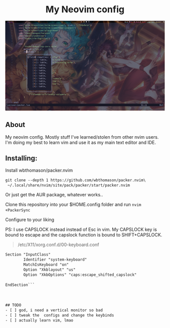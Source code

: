 <h1 align="center">
    <br>
    My Neovim config
    <br>
</h1>

![screenshot](screenshots/1.png)

## About
My neovim config. Mostly stuff I've learned/stolen from other nvim users.
I'm doing my best to learn vim and use it as my main text editor and IDE.

## Installing:
Install wbthomason/packer.nvim
```shell
git clone --depth 1 https://github.com/wbthomason/packer.nvim\
 ~/.local/share/nvim/site/pack/packer/start/packer.nvim
```
Or just get the AUR package, whatever works..

Clone this repository into your $HOME.config folder and run `nvim +PackerSync`

Configure to your liking

PS: I use CAPSLOCK instead instead of Esc in vim. 
My CAPSLOCK key is bound to escape and the capslock function is bound to SHIFT+CAPSLOCK.
>/etc/X11/xorg.conf.d/00-keyboard.conf
```
Section "InputClass"
        Identifier "system-keyboard"
        MatchIsKeyboard "on"
        Option "Xkblayout" "us"
        Option "XkbOptions" "caps:escape_shifted_capslock"

EndSection```



## TODO
- [ ] god, i need a vertical monitor so bad
- [ ] tweak the  configs and change the keybinds
- [ ] actually learn vim, lmao

